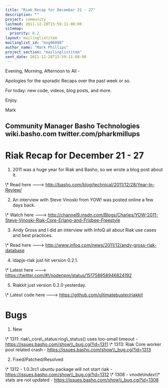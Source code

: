 ```yaml
---
title: "Riak Recap for December 21 - 27"
description: ""
project: community
lastmod: 2011-12-28T15:59:11-08:00
sitemap:
  priority: 0.2
layout: mailinglistitem
mailinglist_id: "msg06088"
author_name: "Mark Phillips"
project_section: "mailinglistitem"
sent_date: 2011-12-28T15:59:11-08:00
---
```



Evening, Morning, Afternoon to All -

Apologies for the sporadic Recaps over the past week or so.

For today: new code, videos, blog posts, and more.

Enjoy.

Mark

Community Manager
Basho Technologies
wiki.basho.com
twitter.com/pharkmillups
-----------------------------------

Riak Recap for December 21 - 27
=========================

1) 2011 was a huge year for Riak and Basho, so we wrote a blog post about it.

\\* Read here ---&gt; http://basho.com/blog/technical/2011/12/28/Year-In-Review/

2) An interview with Steve Vinoski from YOW! was posted online a few days back.

\\* Watch here ---&gt;
http://channel9.msdn.com/Blogs/Charles/YOW-2011-Steve-Vinoski-Riak-Core-Erlang-and-Frisbee-Freestyle

3) Andy Gross and I did an interview with InfoQ all about Riak use
cases and best practices.

\\* Read here ---&gt; http://www.infoq.com/news/2011/12/andy-gross-riak-database

4) ldapjs-riak just hit version 0.2.1.

\\* Latest here ---&gt; https://twitter.com/#!/nodenpm/status/151758958946824192

5) Riakkit just version 0.2.0 yesterday.

\\* Latest code here ---&gt; https://github.com/ultimatebuster/riakkit

# Bugs

1) New

\\* 1311: riak\\_core\\_status:ring\\_status() uses too-small timeout -
https://issues.basho.com/show\\_bug.cgi?id=1311
\\* 1313: Riak Core worker pool related crash -
https://issues.basho.com/show\\_bug.cgi?id=1313

2) Fixed/Patched/Resolved

\\* 1312 - 1.0.3rc1 ubuntu package will not start riak -
https://issues.basho.com/show\\_bug.cgi?id=1312
\\* 1308 - vnode\\_index\\_\\* stats are not updated -
https://issues.basho.com/show\\_bug.cgi?id=1308

